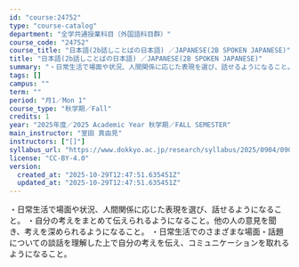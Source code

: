 ```yaml
---
id: "course:24752"
type: "course-catalog"
department: "全学共通授業科目（外国語科目群）"
course_code: "24752"
course_title: "日本語(2b話しことばの日本語) ／JAPANESE(2B SPOKEN JAPANESE)"
title: "日本語(2b話しことばの日本語) ／JAPANESE(2B SPOKEN JAPANESE)"
summary: "・日常生活で場面や状況、人間関係に応じた表現を選び、話せるようになること。 ・自分の考えをまとめて伝えられるようになること。他の人の意見を聞き、考えを深められるようになること。 ・日常生活でのさまざまな場面・話題についての談話を理解した上で…"
tags: []
campus: ""
term: ""
period: "月1／Mon 1"
course_type: "秋学期／Fall"
credits: 1
year: "2025年度／2025 Academic Year 秋学期／FALL SEMESTER"
main_instructor: "室田 真由見"
instructors: ["[]"]
syllabus_url: "https://www.dokkyo.ac.jp/research/syllabus/2025/0904/0904_24752_ja_JP.html"
license: "CC-BY-4.0"
version:
  created_at: "2025-10-29T12:47:51.635451Z"
  updated_at: "2025-10-29T12:47:51.635451Z"
---
```

・日常生活で場面や状況、人間関係に応じた表現を選び、話せるようになること。 ・自分の考えをまとめて伝えられるようになること。他の人の意見を聞き、考えを深められるようになること。 ・日常生活でのさまざまな場面・話題についての談話を理解した上で自分の考えを伝え、コミュニケーションを取れるようになること。
